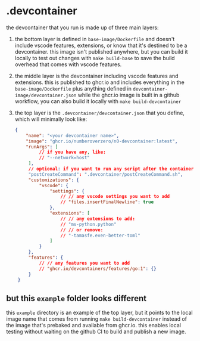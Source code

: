# .devcontainer

the devcontainer that you run is made up of three main layers:

1. the bottom layer is defined in `base-image/Dockerfile` and doesn't include vscode features, extensions, or know
   that it's destined to be a devcontainer.  this image isn't published anywhere, but you can build it locally to
   test out changes with `make build-base` to save the build overhead that comes with vscode features.
2. the middle layer is the devcontainer including vscode features and extensions.  this is published to ghcr.io and
   includes everything in the `base-image/Dockerfile` plus anything defined in `devcontainer-image/devcontainer.json`
   while the ghcr.io image is built in a github workflow, you can also build it locally with `make build-devcontainer`
3. the top layer is the `.devcontainer/devcontainer.json` that you define, which will minimally look like:

   ```json
   {
       "name": "<your devcontainer name>",
       "image": "ghcr.io/numberoverzero/n0-devcontainer:latest",
       "runArgs": [
            // if you have any, like:
            // "--network=host"
        ],
        // optional: if you want to run any script after the container comes up for the first time
        "postCreateCommand": ".devcontainer/postCreateCommand.sh",
        "customizations": {
            "vscode": {
                "settings": {
                    // // any vscode settings you want to add
                    // "files.insertFinalNewline": true
                },
                "extensions": [
                    // // any extensions to add:
                    // "ms-python.python"
                    // // or remove:
                    // "-tamasfe.even-better-toml"
                ]
            }
        },
        "features": {
            // // any features you want to add
            // "ghcr.io/devcontainers/features/go:1": {}
        }
    }
   ```

## but this `example` folder looks different

this `example` directory is an example of the top layer, but it points to the local image name
that comes from running `make build-devcontainer` instead of the image that's prebaked and available from ghcr.io.
this enables local testing without waiting on the github CI to build and publish a new image.